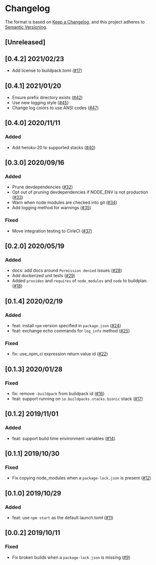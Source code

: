 # Changelog
The format is based on [Keep a Changelog](https://keepachangelog.com/en/1.0.0/),
and this project adheres to [Semantic Versioning](https://semver.org/spec/v2.0.0.html).

## [Unreleased]

## [0.4.2] 2021/02/23
- Add license to buildpack.toml ([#17](https://github.com/heroku/buildpacks-node/pull/17))

## [0.4.1] 2021/01/20
- Ensure prefix directory exists ([#42](https://github.com/heroku/nodejs-npm-buildpack/pull/44))
- Use new logging style ([#45](https://github.com/heroku/nodejs-npm-buildpack/pull/45))
- Change log colors to use ANSI codes ([#47](https://github.com/heroku/nodejs-npm-buildpack/pull/47))

## [0.4.0] 2020/11/11
### Added
- Add heroku-20 to supported stacks ([#40](https://github.com/heroku/nodejs-npm-buildpack/pull/40))

## [0.3.0] 2020/09/16
### Added
- Prune devdependencies ([#32](https://github.com/heroku/nodejs-npm-buildpack/pull/32))
- Opt out of pruning devdependencies if NODE_ENV is not production ([#33](https://github.com/heroku/nodejs-npm-buildpack/pull/33))
- Warn when node modules are checked into git ([#34](https://github.com/heroku/nodejs-npm-buildpack/pull/34))
- Add logging method for warnings ([#35](https://github.com/heroku/nodejs-npm-buildpack/pull/35))
### Fixed
- Move integration testing to CirleCI ([#37](https://github.com/heroku/nodejs-npm-buildpack/pull/37))

## [0.2.0] 2020/05/19
### Added
- docs: add docs around `Permission denied` issues ([#28](https://github.com/heroku/nodejs-npm-buildpack/pull/28))
- Add dockerized unit tests ([#29](https://github.com/heroku/nodejs-npm-buildpack/pull/29))
- Added `provides` and `requires` of `node_modules` and `node` to buildplan. ([#18](https://github.com/heroku/nodejs-npm-buildpack/pull/18))

## [0.1.4] 2020/02/19
### Added
- feat: install `npm` version specified in `package.json` ([#24](https://github.com/heroku/nodejs-npm-buildpack/pull/24))
- feat: exchange echo commands for `log_info` method ([#25](https://github.com/heroku/nodejs-npm-buildpack/pull/25))
### Fixed
- fix: use_npm_ci expression return value id ([#22](https://github.com/heroku/nodejs-npm-buildpack/pull/23))

## [0.1.3] 2020/01/28
### Fixed
- fix: remove `-buildpack` from buildpack id ([#16](https://github.com/heroku/nodejs-npm-buildpack/pull/16))
- feat: support running on `io.buildpacks.stacks.bionic` stack ([#17](https://github.com/heroku/nodejs-npm-buildpack/pull/17))

## [0.1.2] 2019/11/01
### Added
- feat: support build time environment variables ([#14](https://github.com/heroku/nodejs-npm-buildpack/pull/14))

## [0.1.1] 2019/10/30
### Fixed
- Fix copying node_modules when a `package-lock.json` is present ([#12](https://github.com/heroku/nodejs-npm-buildpack/pull/12))

## [0.1.0] 2019/10/29
### Added
- feat: use `npm start` as the default launch.toml ([#11](https://github.com/heroku/nodejs-npm-buildpack/pull/11))

## [0.0.2] 2019/10/11
### Fixed
- Fix broken builds when a `package-lock.json` is missing ([#9](https://github.com/heroku/nodejs-npm-buildpack/pull/9))
